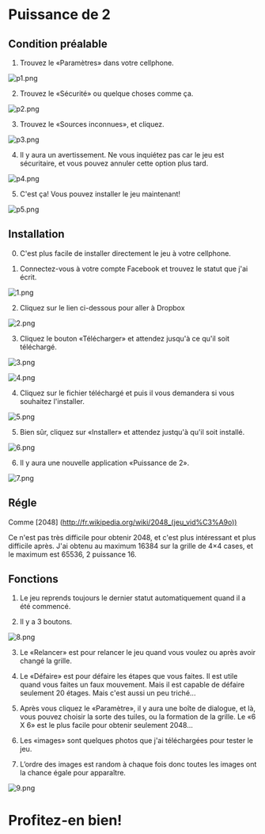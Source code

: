 Puissance de 2
=====================

Condition préalable
---------------------

 1. Trouvez le «Paramètres» dans votre cellphone.

 ![p1.png](https://github.com/phoenixxie/minigame/raw/master/instruction/p1.png)
 
 2. Trouvez le «Sécurité» ou quelque choses comme ça.

 ![p2.png](https://github.com/phoenixxie/minigame/raw/master/instruction/p2.png)
 
 3. Trouvez le «Sources inconnues», et cliquez.

 ![p3.png](https://github.com/phoenixxie/minigame/raw/master/instruction/p3.png)
 
 4. Il y aura un avertissement. Ne vous inquiétez pas car le jeu est sécuritaire, et vous pouvez annuler cette option plus tard.

 ![p4.png](https://github.com/phoenixxie/minigame/raw/master/instruction/p4.png)
 
 5. C'est ça! Vous pouvez installer le jeu maintenant!

 ![p5.png](https://github.com/phoenixxie/minigame/raw/master/instruction/p5.png)


Installation
---------------------
 0. C'est plus facile de installer directement le jeu à votre cellphone.

 1. Connectez-vous à votre compte Facebook et trouvez le statut que j'ai écrit.

 ![1.png](https://github.com/phoenixxie/minigame/raw/master/instruction/1.png)
 
 2. Cliquez sur le lien ci-dessous pour aller à Dropbox

 ![2.png](https://github.com/phoenixxie/minigame/raw/master/instruction/2.png)

 3. Cliquez le bouton «Télécharger» et attendez jusqu'à ce qu'il soit téléchargé.

 ![3.png](https://github.com/phoenixxie/minigame/raw/master/instruction/3.png)

 ![4.png](https://github.com/phoenixxie/minigame/raw/master/instruction/4.png)

 4. Cliquez sur le fichier téléchargé et puis il vous demandera si vous souhaitez l'installer.

 ![5.png](https://github.com/phoenixxie/minigame/raw/master/instruction/5.png)

 5. Bien sûr, cliquez sur «Installer» et attendez justqu'à qu'il soit installé.

 ![6.png](https://github.com/phoenixxie/minigame/raw/master/instruction/6.png) 

 6. Il y aura une nouvelle application «Puissance de 2».

 ![7.png](https://github.com/phoenixxie/minigame/raw/master/instruction/7.png)

Régle
-------------------------

Comme [2048] (http://fr.wikipedia.org/wiki/2048_(jeu_vid%C3%A9o))

Ce n'est pas très difficile pour obtenir 2048, et c'est plus intéressant et plus difficile après. J'ai obtenu au maximum 16384 sur la grille de 4×4 cases, et le maximum est 65536, 2 puissance 16.

Fonctions
----------------------
 1. Le jeu reprends toujours le dernier statut automatiquement quand il a été commencé.

 2. Il y a 3 boutons.

 ![8.png](https://github.com/phoenixxie/minigame/raw/master/instruction/8.png)

 3. Le «Relancer» est pour relancer le jeu quand vous voulez ou après avoir changé la grille.

 4. Le «Défaire» est pour défaire les étapes que vous faites. Il est utile quand vous faites un faux mouvement. Mais il est capable de défaire seulement 20 étages. Mais c'est aussi un peu triché...

 5. Après vous cliquez le «Paramètre», il y aura une boîte de dialogue, et là, vous pouvez choisir la sorte des tuiles, ou la formation de la grille. Le «6 X 6» est le plus facile pour obtenir seulement 2048...

 6. Les «images» sont quelques photos que j'ai téléchargées pour tester le jeu.

 7. L’ordre des images est random à chaque fois donc toutes les images ont la chance égale pour apparaître.


 ![9.png](https://github.com/phoenixxie/minigame/raw/master/instruction/9.png)


Profitez-en bien!
====================
